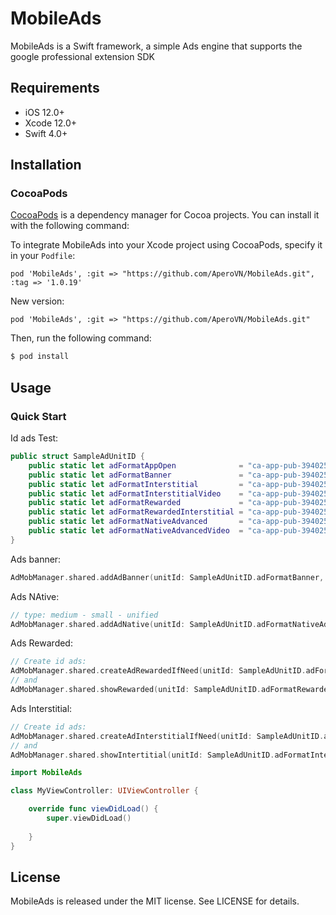 <img src="" alt="" />

# MobileAds
MobileAds is a Swift framework, a simple Ads engine that supports the google professional extension SDK

## Requirements

- iOS 12.0+
- Xcode 12.0+
- Swift 4.0+

## Installation

### CocoaPods
[CocoaPods](http://cocoapods.org) is a dependency manager for Cocoa projects. You can install it with the following command:

To integrate MobileAds into your Xcode project using CocoaPods, specify it in your `Podfile`:

```
pod 'MobileAds', :git => "https://github.com/AperoVN/MobileAds.git", :tag => '1.0.19'
```
New version:

```
pod 'MobileAds', :git => "https://github.com/AperoVN/MobileAds.git"
```

Then, run the following command:

```bash
$ pod install
```

## Usage

### Quick Start

Id ads Test:

```swift
public struct SampleAdUnitID {
    public static let adFormatAppOpen              = "ca-app-pub-3940256099942544/3419835294"
    public static let adFormatBanner               = "ca-app-pub-3940256099942544/6300978111"
    public static let adFormatInterstitial         = "ca-app-pub-3940256099942544/1033173712"
    public static let adFormatInterstitialVideo    = "ca-app-pub-3940256099942544/8691691433"
    public static let adFormatRewarded             = "ca-app-pub-3940256099942544/5224354917"
    public static let adFormatRewardedInterstitial = "ca-app-pub-3940256099942544/5354046379"
    public static let adFormatNativeAdvanced       = "ca-app-pub-3940256099942544/2247696110"
    public static let adFormatNativeAdvancedVideo  = "ca-app-pub-3940256099942544/1044960115"
}
```

Ads banner:

```swift
AdMobManager.shared.addAdBanner(unitId: SampleAdUnitID.adFormatBanner, rootVC: self, view: viewAdsBanner)
```

Ads NAtive:

```swift
// type: medium - small - unified
AdMobManager.shared.addAdNative(unitId: SampleAdUnitID.adFormatNativeAdvanced, rootVC: self, view: viewAdsNative, type: .small)
```

Ads Rewarded:

```swift
// Create id ads:
AdMobManager.shared.createAdRewardedIfNeed(unitId: SampleAdUnitID.adFormatRewarded)
// and
AdMobManager.shared.showRewarded(unitId: SampleAdUnitID.adFormatRewarded, completion: nil)
```

Ads Interstitial:

```swift
// Create id ads:
AdMobManager.shared.createAdInterstitialIfNeed(unitId: SampleAdUnitID.adFormatInterstitial)
// and
AdMobManager.shared.showIntertitial(unitId: SampleAdUnitID.adFormatInterstitial, isSplash: false)
```

```swift
import MobileAds

class MyViewController: UIViewController {

    override func viewDidLoad() {
        super.viewDidLoad()
        
    }
}
```
## License

MobileAds is released under the MIT license. See LICENSE for details.
